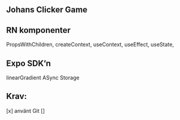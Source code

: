 ## Johans Clicker Game

## RN komponenter

PropsWithChildren,
createContext,
useContext,
useEffect,
useState,

## Expo SDK’n

linearGradient
ASync Storage

## Krav:

[x] använt Git
[]
